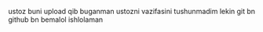 ustoz buni upload qib buganman ustozni vazifasini tushunmadim lekin git bn github bn bemalol ishlolaman
        
